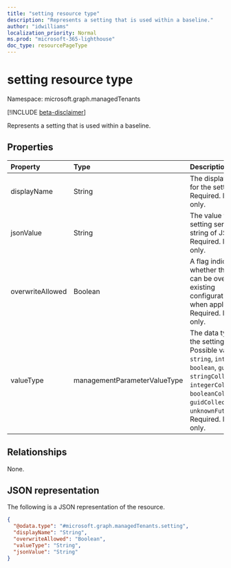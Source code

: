 ```yaml
---
title: "setting resource type"
description: "Represents a setting that is used within a baseline."
author: "idwilliams"
localization_priority: Normal
ms.prod: "microsoft-365-lighthouse"
doc_type: resourcePageType
---
```


# setting resource type

Namespace: microsoft.graph.managedTenants

[!INCLUDE [beta-disclaimer](../../includes/beta-disclaimer.md)]

Represents a setting that is used within a baseline.

## Properties
|Property|Type|Description|
|:---|:---|:---|
|displayName|String|The display name for the setting. Required. Read-only.|
|jsonValue|String|The value for the setting serialized as string of JSON. Required. Read-only.|
|overwriteAllowed|Boolean|A flag indicating whether the setting can be override existing configurations when applied. Required. Read-only.|
|valueType|managementParameterValueType|The data type for the setting. Possible values are: `string`, `integer`, `boolean`, `guid`, `stringCollection`, `integerCollection`, `booleanCollection`, `guidCollection`, `unknownFutureValue`. Required. Read-only.|

## Relationships
None.

## JSON representation
The following is a JSON representation of the resource.
<!-- {
  "blockType": "resource",
  "@odata.type": "microsoft.graph.managedTenants.setting"
}
-->
``` json
{
  "@odata.type": "#microsoft.graph.managedTenants.setting",
  "displayName": "String",
  "overwriteAllowed": "Boolean",
  "valueType": "String",
  "jsonValue": "String"
}
```
